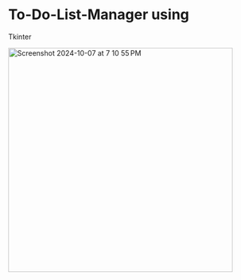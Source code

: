 ﻿# To-Do-List-Manager using 
Tkinter 

<img width="451" alt="Screenshot 2024-10-07 at 7 10 55 PM" src="https://github.com/user-attachments/assets/45b666f3-b8dd-4e83-a235-a5fe7c963042">
